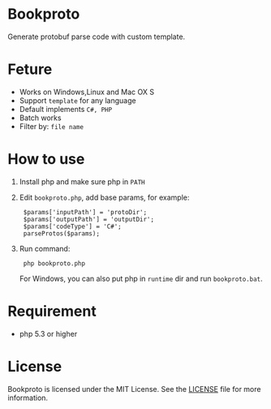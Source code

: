 # Bookproto

Generate protobuf parse code with custom template.

# Feture

* Works on Windows,Linux and Mac OX S
* Support `template` for any language
* Default implements `C#, PHP`
* Batch works
* Filter by: `file name`

# How to use

1. Install php and make sure php in `PATH`
2. Edit `bookproto.php`, add base params, for example:

		$params['inputPath'] = 'protoDir';
		$params['outputPath'] = 'outputDir';
		$params['codeType'] = 'C#';
		parseProtos($params);

3. Run command:

		php bookproto.php

	For Windows, you can also put php in `runtime` dir and run `bookproto.bat`.

# Requirement

* php 5.3 or higher

# License

Bookproto is licensed under the MIT License. See the [LICENSE](https://opensource.org/licenses/MIT) file for more information.
